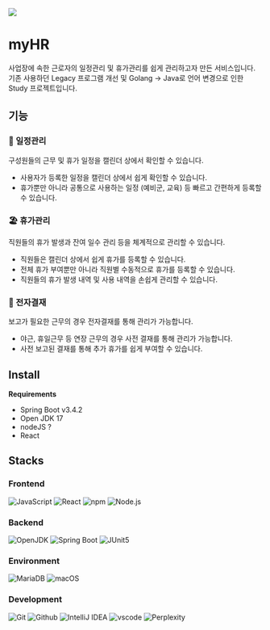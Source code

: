 [![](https://github.com/lshdainty/myHR/actions/workflows/ci-main.yml/badge.svg)](https://github.com/lshdainty/myHR/actions/workflows/ci-main.yml)

# myHR

사업장에 속한 근로자의 일정관리 및 휴가관리를 쉽게 관리하고자 만든 서비스입니다.   
기존 사용하던 Legacy 프로그램 개선 및 Golang -> Java로 언어 변경으로 인한 Study 프로젝트입니다.

## 기능
### 📅 일정관리

구성원들의 근무 및 휴가 일정을 캘린더 상에서 확인할 수 있습니다.
 * 사용자가 등록한 일정을 캘린더 상에서 쉽게 확인할 수 있습니다.
 * 휴가뿐만 아니라 공통으로 사용하는 일정 (예비군, 교육) 등 빠르고 간편하게 등록할 수 있습니다.

### 🏖️ 휴가관리

직원들의 휴가 발생과 잔여 일수 관리 등을 체계적으로 관리할 수 있습니다.
 * 직원들은 캘린더 상에서 쉽게 휴가를 등록할 수 있습니다.
 * 전체 휴가 부여뿐만 아니라 직원별 수동적으로 휴가를 등록할 수 있습니다.
 * 직원들의 휴가 발생 내역 및 사용 내역을 손쉽게 관리할 수 있습니다.

### 📝 전자결재

보고가 필요한 근무의 경우 전자결재를 통해 관리가 가능합니다.
 * 야근, 휴일근무 등 연장 근무의 경우 사전 결재를 통해 관리가 가능합니다.
 * 사전 보고된 결재를 통해 추가 휴가를 쉽게 부여할 수 있습니다.

## Install
__Requirements__
 * Spring Boot v3.4.2
 * Open JDK 17
 * nodeJS ?
 * React

## Stacks
### Frontend
![JavaScript](https://img.shields.io/badge/JavaScript-000000?style=for-the-badge&logo=Javascript&logoColor=F7DF1E&logoSize=auto)
![React](https://img.shields.io/badge/React-000000?style=for-the-badge&logo=react&logoColor=61DAFB&logoSize=auto)
![npm](https://img.shields.io/badge/npm-CB3837?style=for-the-badge&logo=npm&logoColor=white&logoSize=auto)
![Node.js](https://img.shields.io/badge/Node.js-5FA04E?style=for-the-badge&logo=Node.js&logoColor=white&logoSize=auto)

### Backend
![OpenJDK](https://img.shields.io/badge/OpenJDK-000000?style=for-the-badge&logo=openJdk&logoColor=white&logoSize=auto)
![Spring Boot](https://img.shields.io/badge/Spring_Boot-6DB33F?style=for-the-badge&logo=springboot&logoColor=white&logoSize=auto)
![JUnit5](https://img.shields.io/badge/JUnit5-25A162?style=for-the-badge&logo=junit5&logoColor=white&logoSize=auto)

### Environment
![MariaDB](https://img.shields.io/badge/MariaDB-003545?style=for-the-badge&logo=mariadb&logoColor=white&logoSize=auto)
![macOS](https://img.shields.io/badge/macOS-000000?style=for-the-badge&logo=macOS&logoColor=white&logoSize=auto)

### Development
![Git](https://img.shields.io/badge/Git-F05032?style=for-the-badge&logo=Git&logoColor=white&logoSize=auto)
![Github](https://img.shields.io/badge/GitHub-181717?style=for-the-badge&logo=GitHub&logoColor=white&logoSize=auto)
![IntelliJ IDEA](https://img.shields.io/badge/IntelliJ_IDEA-000000?style=for-the-badge&logo=intellijidea&logoColor=withe&logoSize=auto)
![vscode](https://img.shields.io/badge/vscode-000000.svg?logo=data:image/svg+xml;base64,PHN2ZyB4bWxucz0iaHR0cDovL3d3dy53My5vcmcvMjAwMC9zdmciIHdpZHRoPSI4MDAiIGhlaWdodD0iODAwIiB2aWV3Qm94PSItMC41NSAwIDIzNS4xIDIzNS4xIj48cGF0aCBkPSJtODMuMyAxNDMuOS01OCA0NS4yTDAgMTc2LjVWNTguN0wyNS4yIDQ2bDU3LjYgNDUuM0wxNzQgMGw2MCAyMy45djE4Ni45bC01OS43IDI0LjMtOTEtOTEuMnptODguOSAxNS45Vjc1LjNsLTU0LjYgNDIuMyA1NC42IDQyLjJ6TTI3LjMgMTQ0LjYgNTYgMTE4LjUgMjcuMyA4OS45djU0Ljd6IiBzdHlsZT0iZmlsbDojMDE3OWNiIi8+PC9zdmc+&style=for-the-badge)
![Perplexity](https://img.shields.io/badge/Perplexity-1FB8CD?style=for-the-badge&logo=Perplexity&logoColor=white&logoSize=auto)